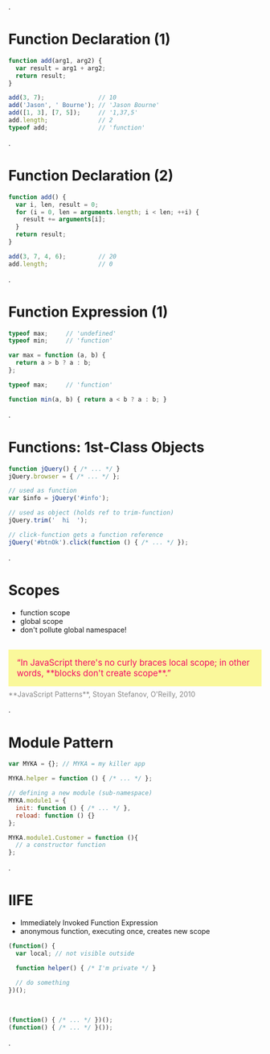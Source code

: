 .<div class="slide">

# Function Declaration (1)

``` javascript
function add(arg1, arg2) {
  var result = arg1 + arg2;
  return result;
}

add(3, 7);               // 10
add('Jason', ' Bourne'); // 'Jason Bourne'
add([1, 3], [7, 5]);     // '1,37,5'
add.length;              // 2
typeof add;              // 'function'
```

.</div><div class="slide">

# Function Declaration (2)

``` javascript
function add() {
  var i, len, result = 0;
  for (i = 0, len = arguments.length; i < len; ++i) {
    result += arguments[i];
  }
  return result;
}

add(3, 7, 4, 6);         // 20
add.length;              // 0
```

.</div><div class="slide">

# Function Expression (1)

``` javascript
typeof max;     // 'undefined'
typeof min;     // 'function'

var max = function (a, b) {
  return a > b ? a : b;
};

typeof max;     // 'function'

function min(a, b) { return a < b ? a : b; }
```

.</div><div class="slide">

# Functions: 1st-Class Objects

``` javascript
function jQuery() { /* ... */ }
jQuery.browser = { /* ... */ };

// used as function
var $info = jQuery('#info');

// used as object (holds ref to trim-function)
jQuery.trim('  hi  ');

// click-function gets a function reference
jQuery('#btnOk').click(function () { /* ... */ });
```

.</div><div class="slide">

# Scopes

 * function scope
 * global scope
 * don't pollute global namespace!

<br/>
<div style="color: #F20C68; font-size: 120%; line-height: 120%; padding: 1em; background-color: #FAF89B">&ldquo;In JavaScript there's no curly braces local scope; in other words, **blocks don't create scope**.&rdquo;</div>
<div class="fs66" style="color: #888; margin-top: 0.5em">**JavaScript Patterns**, Stoyan Stefanov, O'Reilly, 2010</div>

.</div><div class="slide">

# Module Pattern

``` javascript
var MYKA = {}; // MYKA = my killer app

MYKA.helper = function () { /* ... */ };

// defining a new module (sub-namespace)
MYKA.module1 = {
  init: function () { /* ... */ },
  reload: function () {}
};

MYKA.module1.Customer = function (){
  // a constructor function
};
```

.</div><div class="slide">

# IIFE

* Immediately Invoked Function Expression
* anonymous function, executing once, creates new scope

``` javascript
(function() {
  var local; // not visible outside

  function helper() { /* I'm private */ }

  // do something
})();
```

<br/>

``` javascript
(function() { /* ... */ })();
(function() { /* ... */ }());
```

.</div>
